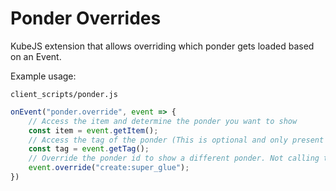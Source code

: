 # Ponder Overrides
KubeJS extension that allows overriding which ponder gets loaded based on an Event.

Example usage:

`client_scripts/ponder.js`
```js
onEvent("ponder.override", event => {
    // Access the item and determine the ponder you want to show
    const item = event.getItem();
    // Access the tag of the ponder (This is optional and only present when opened via the Ponder UI)
    const tag = event.getTag();
    // Override the ponder id to show a different ponder. Not calling this results in the default ponder
    event.override("create:super_glue");
})
```
